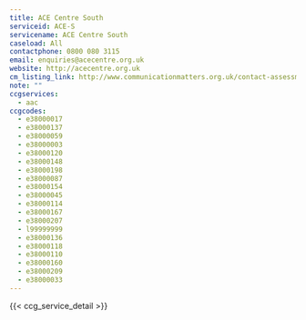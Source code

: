 ```yaml
---
title: ACE Centre South
serviceid: ACE-S
servicename: ACE Centre South
caseload: All
contactphone: 0800 080 3115
email: enquiries@acecentre.org.uk 
website: http://acecentre.org.uk 
cm_listing_link: http://www.communicationmatters.org.uk/contact-assessment-service/ace-centre-oxford
note: ""
ccgservices:
  - aac
ccgcodes:
  - e38000017
  - e38000137
  - e38000059
  - e38000003
  - e38000120
  - e38000148
  - e38000198
  - e38000087
  - e38000154
  - e38000045
  - e38000114
  - e38000167
  - e38000207
  - l99999999
  - e38000136
  - e38000118
  - e38000110
  - e38000160
  - e38000209
  - e38000033
---
```


{{< ccg_service_detail >}}
